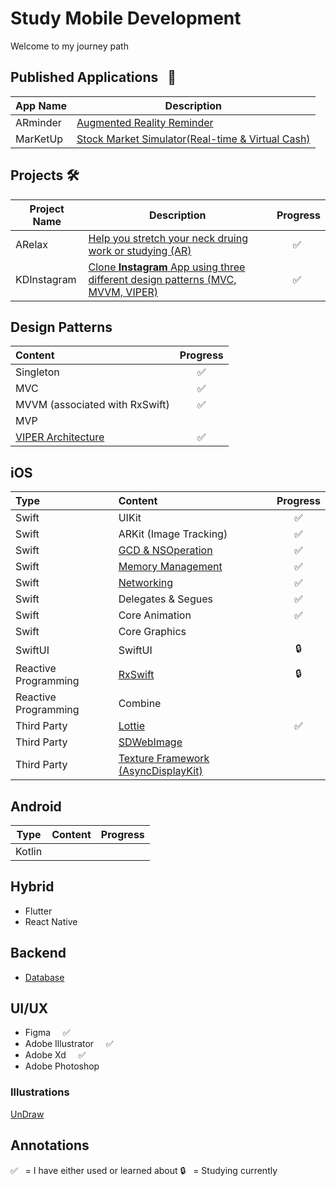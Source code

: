 # Study Mobile Development
Welcome to my journey path

## Published Applications &nbsp; 🎉
App Name | Description 
-------- | ----------  
ARminder | <a href="https://apps.apple.com/tt/app/arminder/id1521786711">Augmented Reality Reminder </a>     
MarKetUp | <a href="https://github.com/dks333/MarKetUp">Stock Market Simulator(Real-time & Virtual Cash)</a> 

## Projects 🛠
Project Name | Description | Progress
-------- | ---------- | --------------
ARelax | <a href="https://github.com/dks333/ARelax">Help you stretch your neck druing work or studying (AR)</a> |  &nbsp; &nbsp; &nbsp; ✅ 
KDInstagram | <a href="https://github.com/dks333/KDInstagram">Clone **Instagram** App using three different design patterns (MVC, MVVM, VIPER)</a> | &nbsp; &nbsp; &nbsp; ✅ 

## Design Patterns
Content | Progress
:------ | :-------:
Singleton | ✅ 
MVC | ✅ 
MVVM (associated with RxSwift) | ✅ 
MVP | 
[VIPER Architecture](Design&#32;Patterns/VIPER.md) | ✅ 

## iOS
Type | Content | Progress
:--- | :------ | :-------:
Swift | UIKit | ✅ 
Swift | ARKit (Image Tracking) | ✅ 
Swift | [GCD & NSOperation](Swifty&#32;Notes/GCD&#32;&&#32;NSOperation.md) | ✅ 
Swift | <a href="https://github.com/dks333/Study-Notes/blob/master/Swifty%20Notes/Automatic%20Reference%20Counting%20(ARC).md">Memory Management</a> | ✅ 
Swift | [Networking](Swifty&#32;Notes/Network.md) | ✅ 
Swift | Delegates & Segues | ✅ 
Swift | Core Animation | ✅ 
Swift | Core Graphics | 
SwiftUI | SwiftUI | 🔒 
Reactive Programming | [RxSwift](Swifty&#32;Notes/RxSwift.md) | 🔒 
Reactive Programming | Combine | 
Third Party | <a href="http://airbnb.io/lottie/#/README">Lottie</a> | ✅ 
Third Party | <a href="https://github.com/SDWebImage/SDWebImage">SDWebImage</a> |
Third Party | <a href="https://github.com/texturegroup/texture/">Texture Framework (AsyncDisplayKit)</a> |

## Android

|  Type  | Content | Progress |
| :----: | :-----: | :------: |
| Kotlin |         |          |

## Hybrid 
- Flutter
- React Native

##  Backend

- [Database](/Backend/Database.md)

## UI/UX
- Figma  &nbsp; &nbsp;  ✅
- Adobe Illustrator  &nbsp; &nbsp;  ✅
- Adobe Xd  &nbsp; &nbsp;  ✅
- Adobe Photoshop
### Illustrations
[UnDraw](https://undraw.co/illustrations)


## Annotations
✅  &nbsp; = I have either used or learned about
🔒  &nbsp; = Studying currently
